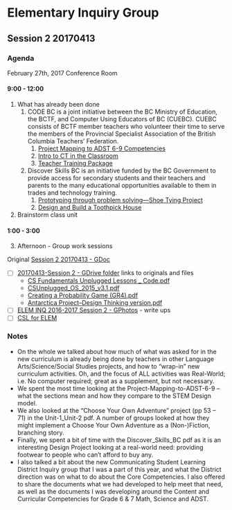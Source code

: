 # Elementary Inquiry Group
## Session 2 20170413
### Agenda

February 27th, 2017
Conference Room

#### 9:00 - 12:00
   1. What has already been done
      1. CODE BC is a joint initiative between the BC Ministry of Education, the BCTF, and Computer Using Educators of BC (CUEBC). CUEBC consists of BCTF member teachers who volunteer their time to serve the members of the Provincial Specialist Association of the British Columbia Teachers’ Federation.
         1. [Project Mapping to ADST 6-9 Competencies](http://codebc.ca/wp-content/uploads/2017/01/Project-Mapping-to-ADST-6-9-Competencies-v1-75Copies.pdf)
         2. [Intro to CT in the Classroom](http://codebc.ca/wp-content/uploads/2017/01/Unit-1__Unit-2_126pages_lighthouselabs-v3-1.pdf)
         3. [Teacher Training Package](http://codebc.ca/wp-content/uploads/2017/01/TTP_22pages_LighthouseLabs-v3.pdf)
      2. Discover Skills BC is an initiative funded by the BC Government to provide access for secondary students and their teachers and parents to the many educational opportunities available to them in trades and technology training.
         1. [Prototyping through problem solving—Shoe Tying Project](http://discoverskillsbc.ca/wp-content/uploads/2016/11/Discover_Skills_BC_tech_gr6_7_module-4.pdf)
         2. [Design and Build a Toothpick House](http://discoverskillsbc.ca/wp-content/uploads/2016/11/Discover_Skills_BC_trades_gr8_9_module.pdf)
   2. Brainstorm class unit
  
#### 1:00 - 3:00
   3. Afternoon - Group work sessions

Original [Session 2 20170413 - GDoc](https://docs.google.com/document/d/1D7DM9rkaHUG1uZag-e0radD3krJBzQraRcUqI0jSLsk/edit?usp=sharing)
 - [ ] [20170413-Session 2 - GDrive folder](https://drive.google.com/open?id=0BysMfTbvAUUVR1Uwd3Q1T0MzMUk) links to originals and files
   - [CS Fundamentals Unplugged Lessons _ Code.pdf](https://drive.google.com/open?id=0BysMfTbvAUUVRjZnLXk5R0xOQlE)
   - [CSUnplugged_OS_2015_v3.1.pdf](https://drive.google.com/open?id=0BysMfTbvAUUVMElfQjJMZHlDcFU)
   - [Creating a Probability Game (GR4).pdf](https://drive.google.com/open?id=0BysMfTbvAUUVY0otTDFZY2xreU0)
   - [Antarctica Project–Design Thinking version.pdf](https://drive.google.com/open?id=0BysMfTbvAUUVNUY1VXZDTzk4dWs)
 - [ ] [ELEM INQ 2016-2017 Session 2 - GPhotos](https://goo.gl/photos/ZP3ZbNoAhEGPnab38) - write ups
 - [ ] [CSL for ELEM](csl-elem.md)

### Notes
- On the whole we talked about how much of what was asked for in the new curriculum is already being done by teachers in other Language Arts/Science/Social Studies projects, and how to “wrap-in” new curriculum activities.  Oh, and the focus of ALL activities was Real-World; i.e. No computer required; great as a supplement, but not necessary.
- We spent the most time looking at the Project-Mapping-to-ADST-6-9 – what the sections mean and how they compare to the STEM Design model.  
- We also looked at the “Choose Your Own Adventure” project (pp 53 – 71) in the Unit-1_Unit-2 pdf.  A number of groups looked at how they might implement a Choose Your Own Adventure as a (Non-)Fiction, branching story. 
- Finally, we spent a bit of time with the Discover_Skills_BC pdf as it is an interesting Design Project looking at a real-world need: providing footwear to people who can’t afford to buy any.
- I also talked a bit about the new Communicating Student Learning District Inquiry group that I was a part of this year, and what the District direction was on what to do about the Core Competencies.  I also offered to share the documents what we had developed to help meet that need, as well as the documents I was developing around the Content and Curricular Competencies for Grade 6 & 7 Math, Science and ADST. 

